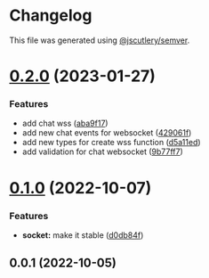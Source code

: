 # Changelog

This file was generated using [@jscutlery/semver](https://github.com/jscutlery/semver).

# [0.2.0](https://github.com/ethereum-push-notification-service/push-sdk/compare/socket-0.1.0...socket-0.2.0) (2023-01-27)


### Features

* add chat wss ([aba9f17](https://github.com/ethereum-push-notification-service/push-sdk/commit/aba9f17c037fe59e44729c9b49c8eaa9e2a71630))
* add new chat events for websocket ([429061f](https://github.com/ethereum-push-notification-service/push-sdk/commit/429061f2f906420f5fe3d854d3602277dae1021b))
* add new types for create wss function ([d5a11ed](https://github.com/ethereum-push-notification-service/push-sdk/commit/d5a11ed9f5336f0a8197707cbe29848eb2faad54))
* add validation for chat websocket ([9b77ff7](https://github.com/ethereum-push-notification-service/push-sdk/commit/9b77ff7102475f8b4187028c9fc5cb68c94c4985))



# [0.1.0](https://github.com/ethereum-push-notification-service/sdk/compare/socket-0.0.1...socket-0.1.0) (2022-10-07)


### Features

* **socket:** make it stable ([d0db84f](https://github.com/ethereum-push-notification-service/sdk/commit/d0db84fb6f53c0e612b2fa209eae813cc6dc51c2))



## 0.0.1 (2022-10-05)

